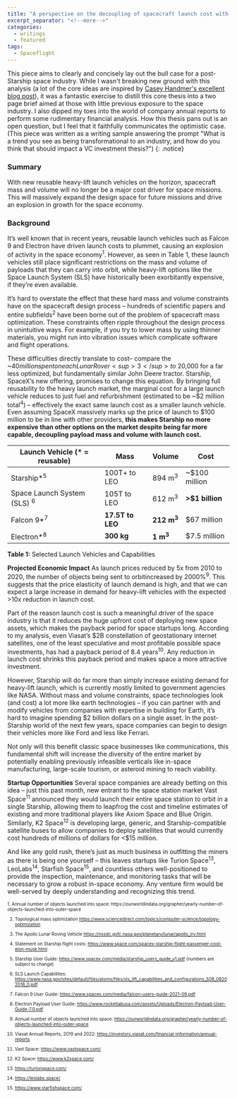 ```yaml
---
title: "A perspective on the decoupling of spacecraft launch cost with mass and volume"
excerpt_separator: "<!--more-->"
categories:
  - writings
  - featured
tags:
  - Spaceflight
---
```


This piece aims to clearly and concisely lay out the bull case for a post-Starship space industry. While I wasn't breaking new ground with this analysis (a lot of the core ideas are inspired by [Casey Handmer's excellent blog post](https://caseyhandmer.wordpress.com/2021/10/28/starship-is-still-not-understood/)), it was a fantastic exercise to distill this core thesis into a two page brief aimed at those with little previous exposure to the space industry. I also dipped my toes into the world of company annual reports to perform some rudimentary financial analysis. How this thesis pans out is an open question, but I feel that it faithfully communicates the optimistic case. (This piece was written as a writing sample answering the prompt "What is a trend you see as being transformational to an industry, and how do you think that should impact a VC investment thesis?")
{: .notice}

### Summary

With new reusable heavy-lift launch vehicles on the horizon, spacecraft mass and volume will no longer be a major cost driver for space missions. This will massively expand the design space for future missions and drive an explosion in growth for the space economy.

### Background
It’s well known that in recent years, reusable launch vehicles such as Falcon 9 and Electron have driven launch costs to plummet, causing an explosion of activity in the space economy<sup>1</sup>. However, as seen in Table 1, these launch vehicles still place significant restrictions on the mass and volume of payloads that they can carry into orbit, while heavy-lift options like the Space Launch System (SLS) have historically been exorbitantly expensive, if they’re even available.


It’s hard to overstate the effect that these hard mass and volume constraints have on the spacecraft design process – hundreds of scientific papers and entire subfields<sup>2</sup> have been borne out of the problem of spacecraft mass optimization. These constraints often ripple throughout the design process in unintuitive ways. For example, if you try to lower mass by using thinner materials, you might run into vibration issues which complicate software and flight operations.


These difficulties directly translate to cost– compare the ~$40 million spent on each Lunar Rover<sup>3</sup> to ~$20,000 for a far less optimized, but fundamentally similar John Deere tractor. Starship, SpaceX’s new offering, promises to change this equation. By bringing full reusability to the heavy launch market, the marginal cost for a large launch vehicle reduces to just fuel and refurbishment (estimated to be ~$2 million total<sup>4</sup>) – effectively the exact same launch cost as a smaller launch vehicle. Even assuming SpaceX massively marks up the price of launch to $100 million to be in line with other providers, **this makes Starship no more expensive than other options on the market despite being far more capable, decoupling payload mass and volume with launch cost.**


| **Launch Vehicle** (* = reusable)         | **Mass**         | **Volume**            | **Cost**        |
|-------------------------------------------|------------------|-----------------------|-----------------|
| Starship*<sup>5</sup>                     | 100T+ to LEO     | 894 m<sup>3</sup>     | ~$100 million   |
| Space Launch System (SLS) <sup> 6  </sup> | 105T to LEO      | 612 m<sup>3</sup>     | **>$1 billion** |
| Falcon 9*<sup>7</sup>                     | **17.5T to LEO** | **212 m<sup>3</sup>** | $67 million     |
| Electron*<sup>8</sup>                     | **300 kg**       | **1 m<sup>3</sup>**   | $7.5 million    |

**Table 1:** Selected Launch Vehicles and Capabilities

**Projected Economic Impact**
As launch prices reduced by 5x from 2010 to 2020, the number of objects being sent to orbitincreased by 2000%<sup>9</sup>. This suggests that the price elasticity of launch demand is high, and that we can expect a large increase in demand for heavy-lift vehicles with the expected >10x reduction in launch cost.


Part of the reason launch cost is such a meaningful driver of the space industry is that it reduces the huge upfront cost of deploying new space assets, which makes the payback period for space startups long. According to my analysis, even Viasat’s $2B constellation of geostationary internet satellites, one of the least speculative and most profitable possible space investments, has had a payback period of 8.4 years<sup>10</sup>. Any reduction in launch cost shrinks this payback
period and makes space a more attractive investment.

However, Starship will do far more than simply increase existing demand for heavy-lift launch, which is currently mostly limited to government agencies like NASA. Without mass and volume constraints, space technologies look (and cost) a lot more like earth technologies – if you can partner with and modify vehicles from companies with expertise in building for Earth, it’s hard to imagine spending $2 billion dollars on a single asset. In the post-Starship world of the next few years, space companies can begin to design their vehicles more like Ford and less like Ferrari.

Not only will this benefit classic space businesses like communications, this fundamental shift will increase the diversity of the entire market by potentially enabling previously infeasible verticals like in-space manufacturing, large-scale tourism, or asteroid mining to reach viability.

**Startup Opportunities**
Several space companies are already betting on this idea – just this past month, new entrant to the space station market Vast Space<sup>11</sup> announced they would launch their entire space station to orbit in a single Starship, allowing them to leapfrog the cost and timeline estimates of existing and more traditional players like Axiom Space and Blue Origin. Similarly, K2 Space<sup>12</sup> is developing large, generic, and Starship-compatible satellite buses to allow companies to deploy satellites that would currently cost hundreds of millions of dollars for <$15 million.

And like any gold rush, there’s just as much business in outfitting the miners as there is being one yourself – this leaves startups like Turion Space<sup>13</sup>, LeoLabs<sup>14</sup>, Starfish Space<sup>15</sup>, and countless others well-positioned to provide the inspection, maintenance, and monitoring tasks that will be necessary to grow a robust in-space economy. Any venture firm would be well-served by deeply understanding and recognizing this trend.

<font size="1">
1. Annual number of objects launched into space: https://ourworldindata.org/grapher/yearly-number-of-objects-launched-into-outer-space

2. Topological mass optimization https://www.sciencedirect.com/topics/computer-science/topology-optimization

3. The Apollo Lunar Roving Vehicle https://nssdc.gsfc.nasa.gov/planetary/lunar/apollo_lrv.html 

4. Statement on Starship flight costs: https://www.space.com/spacex-starship-flight-passenger-cost-elon-musk.html 

5. Starship User Guide: https://www.spacex.com/media/starship_users_guide_v1.pdf (numbers are subject to change) 

6. SLS Launch Capabilities: https://www.nasa.gov/sites/default/files/atoms/files/sls_lift_capabilities_and_configurations_508_08202018_0.pdf 

7. Falcon 9 User Guide: https://www.spacex.com/media/falcon-users-guide-2021-09.pdf 

8. Electron Payload User Guide: https://www.rocketlabusa.com/assets/Uploads/Electron-Payload-User-Guide-7.0.pdf

9. Annual number of objects launched into space: https://ourworldindata.org/grapher/yearly-number-of-objects-launched-into-outer-space 

10. Viasat Annual Reports, 2019 and 2022: https://investors.viasat.com/financial-information/annual-reports 

11. Vast Space: https://www.vastspace.com/ 

12. K2 Space: https://www.k2space.com/ 

13. https://turionspace.com/ 

14. https://leolabs.space/

15. https://www.starfishspace.com/
</font>